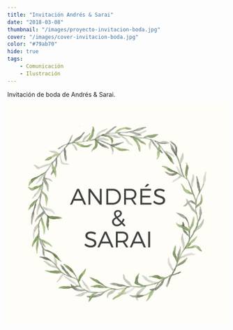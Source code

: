 ```yaml
---
title: "Invitación Andrés & Sarai"
date: "2018-03-08"
thumbnail: "/images/proyecto-invitacion-boda.jpg"
cover: "/images/cover-invitacion-boda.jpg"
color: "#79ab70"
hide: true
tags:
    - Comunicación
    - Ilustración
---
```


Invitación de boda de Andrés & Sarai.

<hidden>
<img src="invitacion.jpg" />
</hidden>
<zoom-image src="invitacion.jpg">
